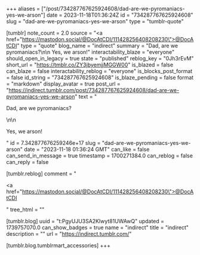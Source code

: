 +++
aliases = ["/post/734287767625924608/dad-are-we-pyromaniacs-yes-we-arson"]
date = 2023-11-18T01:36:24Z
id = "734287767625924608"
slug = "dad-are-we-pyromaniacs-yes-we-arson"
type = "tumblr-quote"

[tumblr]
note_count = 2.0
source = "<a href=\"https://mastodon.social/@DocAtCDI/111428256408208230\">@DocAtCDI</a>"
type = "quote"
blog_name = "indirect"
summary = "Dad, are we pyromaniacs?\n\n Yes, we arson!"
interactability_blaze = "everyone"
should_open_in_legacy = true
state = "published"
reblog_key = "0Jh3rEvM"
short_url = "https://tmblr.co/ZY3jbyemjjMGGW00"
is_blazed = false
can_blaze = false
interactability_reblog = "everyone"
is_blocks_post_format = false
id_string = "734287767625924608"
is_blaze_pending = false
format = "markdown"
display_avatar = true
post_url = "https://indirect.tumblr.com/post/734287767625924608/dad-are-we-pyromaniacs-yes-we-arson"
text = "<p>Dad, are we pyromaniacs?</p>\n\n<p>Yes, we arson!</p>"
id = 7.342877676259246e+17
slug = "dad-are-we-pyromaniacs-yes-we-arson"
date = "2023-11-18 01:36:24 GMT"
can_like = false
can_send_in_message = true
timestamp = 1700271384.0
can_reblog = false
can_reply = false

[tumblr.reblog]
comment = "<p><a href=\"https://mastodon.social/@DocAtCDI/111428256408208230\">@DocAtCDI</a></p>"
tree_html = ""

[tumblr.blog]
uuid = "t:PgyUJU3SA2Klwyt81UWAwQ"
updated = 1739757070.0
can_show_badges = true
name = "indirect"
title = "indirect"
description = ""
url = "https://indirect.tumblr.com/"

[tumblr.blog.tumblrmart_accessories]
+++
